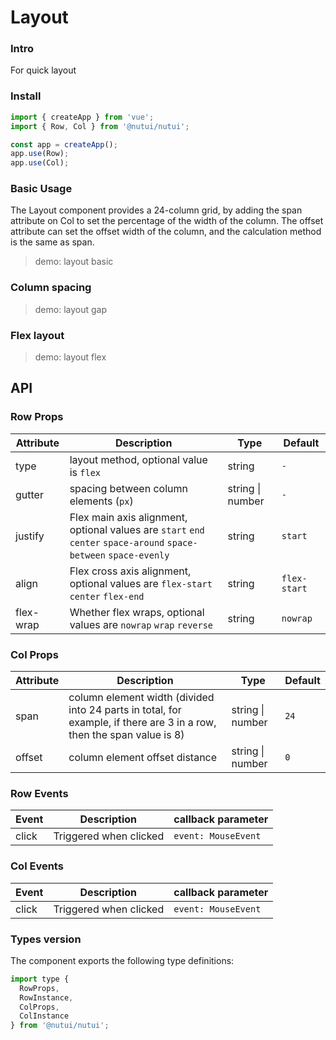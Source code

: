 # Layout

### Intro

For quick layout

### Install

```js
import { createApp } from 'vue';
import { Row, Col } from '@nutui/nutui';

const app = createApp();
app.use(Row);
app.use(Col);
```

### Basic Usage

The Layout component provides a 24-column grid, by adding the span attribute on Col to set the percentage of the width of the column. The offset attribute can set the offset width of the column, and the calculation method is the same as span.

> demo: layout basic

### Column spacing

> demo: layout gap

### Flex layout

> demo: layout flex

## API

### Row Props

| Attribute | Description | Type | Default |
| --- | --- | --- | --- |
| type | layout method, optional value is `flex` | string | `-` |
| gutter | spacing between column elements (`px`) | string \| number | `-` |
| justify | Flex main axis alignment, optional values are `start` `end` `center` `space-around` `space-between` `space-evenly` | string | `start` |
| align | Flex cross axis alignment, optional values are `flex-start` `center` `flex-end` | string | `flex-start` |
| flex-wrap | Whether flex wraps, optional values are `nowrap` `wrap` `reverse` | string | `nowrap` |

### Col Props

| Attribute | Description | Type | Default |
| --- | --- | --- | --- |
| span | column element width (divided into 24 parts in total, for example, if there are 3 in a row, then the span value is 8) | string \| number | `24` |
| offset | column element offset distance | string \| number | `0` |

### Row Events

| Event | Description | callback parameter |
| --- | --- | --- |
| click | Triggered when clicked | `event: MouseEvent` |

### Col Events

| Event | Description | callback parameter |
| --- | --- | --- |
| click | Triggered when clicked | `event: MouseEvent` |

### Types version

The component exports the following type definitions:

```js
import type {
  RowProps,
  RowInstance,
  ColProps,
  ColInstance
} from '@nutui/nutui';
```
